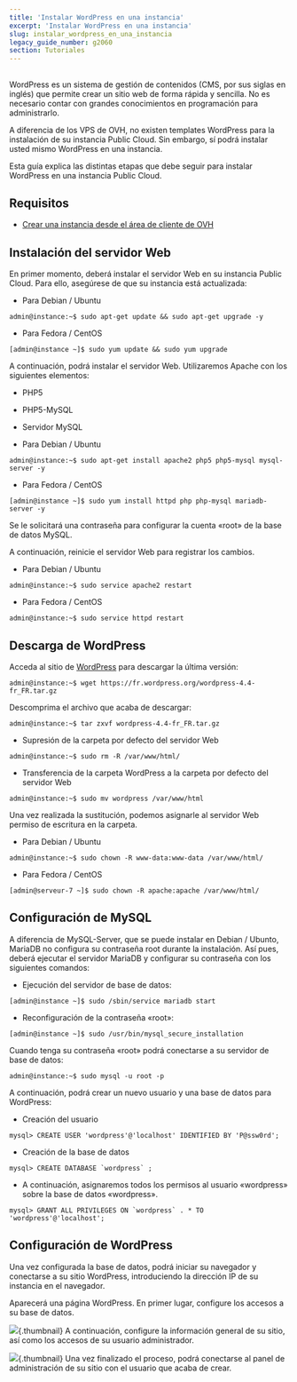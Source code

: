 ```yaml
---
title: 'Instalar WordPress en una instancia'
excerpt: 'Instalar WordPress en una instancia'
slug: instalar_wordpress_en_una_instancia
legacy_guide_number: g2060
section: Tutoriales
---
```


## 
WordPress es un sistema de gestión de contenidos (CMS, por sus siglas en inglés) que permite crear un sitio web de forma rápida y sencilla. No es necesario contar con grandes conocimientos en programación para administrarlo. 

A diferencia de los VPS de OVH, no existen templates WordPress para la instalación de su instancia Public Cloud. Sin embargo, sí podrá instalar usted mismo WordPress en una instancia. 

Esta guía explica las distintas etapas que debe seguir para instalar WordPress en una instancia Public Cloud.


## Requisitos

- [Crear una instancia desde el área de cliente de OVH]({legacy}1775)




## Instalación del servidor Web
En primer momento, deberá instalar el servidor Web en su instancia Public Cloud. Para ello, asegúrese de que su instancia está actualizada: 


- Para Debian / Ubuntu


```
admin@instance:~$ sudo apt-get update && sudo apt-get upgrade -y
```


- Para Fedora / CentOS


```
[admin@instance ~]$ sudo yum update && sudo yum upgrade
```



A continuación, podrá instalar el servidor Web. Utilizaremos Apache con los siguientes elementos: 


- PHP5
- PHP5-MySQL
- Servidor MySQL

- Para Debian / Ubuntu


```
admin@instance:~$ sudo apt-get install apache2 php5 php5-mysql mysql-server -y
```


- Para Fedora / CentOS


```
[admin@instance ~]$ sudo yum install httpd php php-mysql mariadb-server -y
```



Se le solicitará una contraseña para configurar la cuenta «root» de la base de datos MySQL. 

A continuación, reinicie el servidor Web para registrar los cambios. 


- Para Debian / Ubuntu


```
admin@instance:~$ sudo service apache2 restart
```


- Para Fedora / CentOS


```
admin@instance:~$ sudo service httpd restart
```





## Descarga de WordPress
Acceda al sitio de [WordPress](https://es.wordpress.org/txt-download/) para descargar la última versión:


```
admin@instance:~$ wget https://fr.wordpress.org/wordpress-4.4-fr_FR.tar.gz
```


Descomprima el archivo que acaba de descargar: 


```
admin@instance:~$ tar zxvf wordpress-4.4-fr_FR.tar.gz
```



- Supresión de la carpeta por defecto del servidor Web


```
admin@instance:~$ sudo rm -R /var/www/html/
```


- Transferencia de la carpeta WordPress a la carpeta por defecto del servidor Web


```
admin@instance:~$ sudo mv wordpress /var/www/html
```



Una vez realizada la sustitución, podemos asignarle al servidor Web permiso de escritura en la carpeta. 


- Para Debian / Ubuntu


```
admin@instance:~$ sudo chown -R www-data:www-data /var/www/html/
```


- Para Fedora / CentOS


```
[admin@serveur-7 ~]$ sudo chown -R apache:apache /var/www/html/
```





## Configuración de MySQL
A diferencia de MySQL-Server, que se puede instalar en Debian / Ubunto, MariaDB no configura su contraseña root durante la instalación. Así pues, deberá ejecutar el servidor MariaDB y configurar su contraseña con los siguientes comandos: 


- Ejecución del servidor de base de datos:


```
[admin@instance ~]$ sudo /sbin/service mariadb start
```


- Reconfiguración de la contraseña «root»:


```
[admin@instance ~]$ sudo /usr/bin/mysql_secure_installation
```



Cuando tenga su contraseña «root» podrá conectarse a su servidor de base de datos:


```
admin@instance:~$ sudo mysql -u root -p
```


A continuación, podrá crear un nuevo usuario y una base de datos para WordPress:


- Creación del usuario


```
mysql> CREATE USER 'wordpress'@'localhost' IDENTIFIED BY 'P@ssw0rd';
```


- Creación de la base de datos


```
mysql> CREATE DATABASE `wordpress` ;
```


- A continuación, asignaremos todos los permisos al usuario «wordpress» sobre la base de datos «wordpress». 


```
mysql> GRANT ALL PRIVILEGES ON `wordpress` . * TO 'wordpress'@'localhost';
```





## Configuración de WordPress
Una vez configurada la base de datos, podrá iniciar su navegador y conectarse a su sitio WordPress, introduciendo la dirección IP de su instancia en el navegador. 

Aparecerá una página WordPress. En primer lugar, configure los accesos a su base de datos.

![](images/img_3674.jpg){.thumbnail}
A continuación, configure la información general de su sitio, así como los accesos de su usuario administrador.

![](images/img_3675.jpg){.thumbnail}
Una vez finalizado el proceso, podrá conectarse al panel de administración de su sitio con el usuario que acaba de crear.
